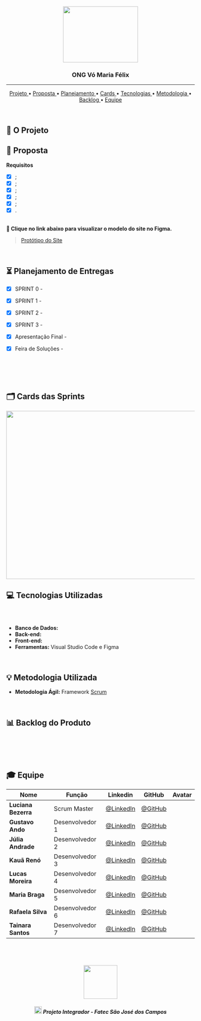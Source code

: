 <br>

<p align="center">
      <img src="/Kick_off/Logo.jpeg" width="200" height="150">
      <h3 align="center"> ONG Vó Maria Félix </h3>
<p align="center">

<hr>

<p align="center">
  <a href ="#rocket-o-projeto"> Projeto </a>  • 
  <a href ="#dart-proposta"> Proposta </a>  • 
  <a href ="#hourglass_flowing_sand-planejamento-de-entregas"> Planejamento </a>  • 
  <a href ="#card_index_dividers-cards-das-sprints"> Cards </a>  •
  <a href ="#desktop_computer-tecnologias-utilizadas"> Tecnologias </a>  • 
  <a href ="#bulb-metodologia-utilizada"> Metodologia </a>  • 
  <a href ="#bar_chart-backlog-do-produto"> Backlog </a>  •
  <a href ="#mortar_board-equipe"> Equipe </a> 
</p>

<br>

## :rocket: O Projeto

## :dart: Proposta

 **Requisitos**

 - [x]  ;
 - [x]  ;
 - [x]  ;
 - [x]  ;
 - [x]  ;
 - [x]  .<br><br>

**:link: Clique no link abaixo para visualizar o modelo do site no Figma.**  
> [Protótipo do Site](https://www.figma.com/file/bFUWbHO0EcL5cLEiBYBiTZ/API?node-id=28%3A52)

<br>

## :hourglass_flowing_sand: Planejamento de Entregas

- [x] SPRINT 0 -

- [x] SPRINT 1 -

- [x] SPRINT 2 -

- [x] SPRINT 3 -

- [x] Apresentação Final - 

- [x] Feira de Soluções - 


<h1 align="center"> <img src = ""/></h1>

<br>

## :card_index_dividers: Cards das Sprints
<img src="" width="1500" height="450">

<br>

## :computer: Tecnologias Utilizadas

<h1 align="center"> <img src = ""/></h1>

* **Banco de Dados:** 
* **Back-end:** 
* **Front-end:** 
* **Ferramentas:** Visual Studio Code e Figma

<br>

## :bulb: Metodologia Utilizada

* **Metodologia Ágil:** Framework [Scrum](https://www.desenvolvimentoagil.com.br/scrum/)

<br>

## :bar_chart: Backlog do Produto

<h1 align="center"> <img src = "" /></h1>

<br>

## :mortar_board: Equipe 

|Nome|Função|Linkedin|GitHub|Avatar|
| -------- |-------- |-------- |-------- |-------- |
|**Luciana Bezerra**|Scrum Master|[@LinkedIn](https://www.linkedin.com/in/luciana-bezerra-da-silva-8809a5206/)|[@GitHub](https://github.com/Luciana013)|
|**Gustavo Ando**|Desenvolvedor 1|[@LinkedIn]()|[@GitHub]()|
|**Júlia Andrade**|Desenvolvedor 2|[@LinkedIn]()|[@GitHub]()|
|**Kauã Renó**|Desenvolvedor 3|[@LinkedIn]()|[@GitHub]()|
|**Lucas Moreira**|Desenvolvedor 4|[@LinkedIn]()|[@GitHub]()|
|**Maria Braga**|Desenvolvedor 5|[@LinkedIn]()|[@GitHub]()|
|**Rafaela Silva**|Desenvolvedor 6|[@LinkedIn]()|[@GitHub]()|
|**Tainara Santos**|Desenvolvedor 7|[@LinkedIn](https://www.linkedin.com/in/tainara-s-952573200/)|[@GitHub](https://github.com/Tainara03)|

<br>

 <h1 align="center"> <img src = "" height="90" /></h1>
 
 <h5 align="center"> <img src = "" width="20" height="20" /> Projeto Integrador - Fatec São José dos Campos </h5>
